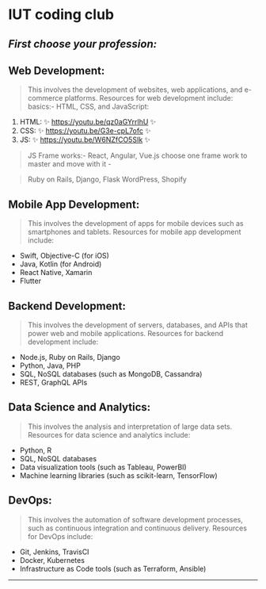 # IUT coding club
## _First choose your profession:_
## Web Development: 
> This involves the development of websites, web applications, and e-commerce platforms. Resources for web development include:
basics:- HTML, CSS, and JavaScript:

1. HTML: ✨ https://youtu.be/qz0aGYrrlhU  ✨  
2. CSS:    ✨ https://youtu.be/G3e-cpL7ofc  ✨ 
3. JS:    ✨ https://youtu.be/W6NZfCO5SIk ✨ 

> JS Frame works:- React, Angular, Vue.js
choose one frame work to master and move with it -

> Ruby on Rails, Django, Flask
WordPress, Shopify


## Mobile App Development: 
> This involves the development of apps for mobile devices such as smartphones and tablets. Resources for mobile app development include:

- Swift, Objective-C (for iOS)
- Java, Kotlin (for Android)
- React Native, Xamarin
- Flutter


## Backend Development: 
>This involves the development of servers, databases, and APIs that power web and mobile applications. Resources for backend development include:

- Node.js, Ruby on Rails, Django
- Python, Java, PHP
- SQL, NoSQL databases (such as MongoDB, Cassandra)
- REST, GraphQL APIs

## Data Science and Analytics: 
>This involves the analysis and interpretation of large data sets. Resources for data science and analytics include:

- Python, R
- SQL, NoSQL databases
- Data visualization tools (such as Tableau, PowerBI)
- Machine learning libraries (such as scikit-learn, TensorFlow)

## DevOps: 
>This involves the automation of software development processes, such as continuous integration and continuous delivery. Resources for DevOps include:

- Git, Jenkins, TravisCI
- Docker, Kubernetes
- Infrastructure as Code tools (such as Terraform, Ansible)
---------------------------------------------------------
